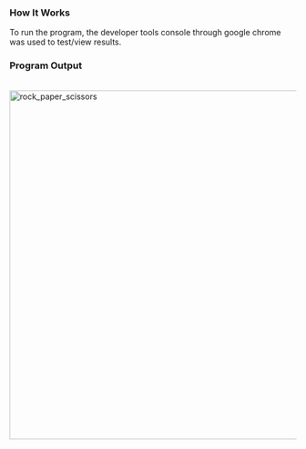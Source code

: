 <h3>How It Works</h3>
  <p>To run the program, the developer tools console through google chrome was used to test/view results.</p>
<h3>Program Output</h3><br>
<img width="614" alt="rock_paper_scissors" src="https://github.com/sam-24-bot/Rock-Paper-Scissors/assets/60456791/4246992f-17a9-4c86-86bb-285619081325">
